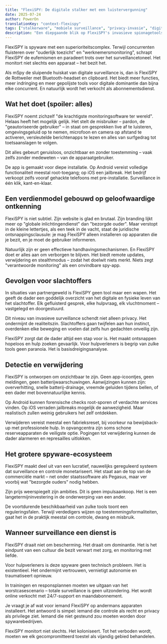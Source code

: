 ```yaml
---
title: "FlexiSPY: De digitale stalker met een luistervergunning"
date: 2025-07-24
author: PowerOn
translationKey: "context-flexispy"
tags: ["stalkerware", "mobiele surveillance", "privacy-invasie", "digitaal misbruik", "bescherming voor slachtoffers"]
description: "Een diepgaande blik op FlexiSPY's invasieve spionagetools, hun risico's en hoe opvangcentra deze digitale schaduwjager kunnen detecteren en bestrijden."
---
```


FlexiSPY is spyware met een superioriteitscomplex. Terwijl concurrenten fluisteren over "ouderlijk toezicht" en "werknemersmonitoring", schrapt FlexiSPY de eufemismen en paradeert trots over het surveillancetoneel. Het monitort niet slechts een apparaat – het bezit het.

Als mSpy de sluipende huiskat van digitale surveillance is, dan is FlexiSPY de Rottweiler met Bluetooth-headset en clipboard. Het biedt meer functies, meer indringing en meer gepolijste tools voor digitale dominantie dan bijna elke concurrent. En natuurlijk wordt het verkocht als abonnementsdienst.

## Wat het doet (spoiler: alles)

FlexiSPY noemt zichzelf "de krachtigste monitoringsoftware ter wereld". Helaas heeft het mogelijk gelijk. Het stelt de misbruiker – pardon, de "geautoriseerde gebruiker" – in staat om gesprekken live af te luisteren, omgevingsgeluid op te nemen, microfoon en camera op afstand te activeren, versleutelde berichtenapps te lezen en alles van surfgedrag tot toetsaanslagen te volgen.

Dit alles gebeurt geruisloos, onzichtbaar en zonder toestemming – vaak zelfs zonder medeweten – van de apparaatgebruiker.

De app is gemaakt voor diepe installatie. Op Android vereist volledige functionaliteit meestal root-toegang; op iOS een jailbreak. Het bedrijf verkoopt zelfs vooraf gehackte telefoons met pre-installatie. Surveillance in één klik, kant-en-klaar.

## Een verdienmodel gebouwd op geloofwaardige ontkenning

FlexiSPY is niet subtiel. Zijn website is glad en brutaal. Zijn branding lijkt meer op "globale inlichtingendienst" dan "bezorgde ouder". Maar verstopt in de kleine lettertjes, als een teek in de vacht, staat de juridische ontsnappingsclausule: je mag FlexiSPY alleen installeren op apparaten die je bezit, en je moet de gebruiker informeren.

Natuurlijk zijn er geen effectieve handhavingsmechanismen. En FlexiSPY doet er alles aan om verborgen te blijven. Het biedt remote updates, verwijdering en stealthmodus – zodat het doelwit niets merkt. Niets zegt "verantwoorde monitoring" als een onvindbare spy-app.

## Gevolgen voor slachtoffers

In situaties van partnergeweld is FlexiSPY geen tool maar een wapen. Het geeft de dader een goddelijk overzicht van het digitale en fysieke leven van het slachtoffer. Elk gefluisterd gesprek, elke hulpvraag, elk vluchtmoment – vastgelegd en doorgestuurd.

Dit niveau van invasieve surveillance schendt niet alleen privacy. Het ondermijnt de realiteitszin. Slachtoffers gaan twijfelen aan hun instinct, overdenken elke beweging en voelen dat zelfs hun gedachten onveilig zijn.

FlexiSPY zorgt dat de dader altijd een stap voor is. Het maakt ontsnappen hopeloos en hulp zoeken gevaarlijk. Voor hulpverleners is begrip van zulke tools geen paranoia. Het is basisdreigingsanalyse.

## Detectie en verwijdering

FlexiSPY is ontworpen om onzichtbaar te zijn. Geen app-icoontjes, geen meldingen, geen batterijwaarschuwingen. Aanwijzingen kunnen zijn: oververhitting, snelle batterij-drainage, vreemde geluiden tijdens bellen, of een dader met bovennatuurlijke kennis.

Op Android kunnen forensische checks root-sporen of verdachte services vinden. Op iOS verraden jailbreaks mogelijk de aanwezigheid. Maar realistisch zullen weinig gebruikers het zelf ontdekken.

Verwijderen vereist meestal een fabrieksreset, bij voorkeur na bewijsback-up met professionele hulp. In opvangcentra zijn soms schone reserveapparaten de veiligste optie. Pogingen tot verwijdering kunnen de dader alarmeren en represailles uitlokken.

## Het grotere spyware-ecosysteem

FlexiSPY maakt deel uit van een lucratief, nauwelijks gereguleerd systeem dat surveillance en controle monetariseert. Het staat aan de top van de commerciële markt – net onder staatssoftware als Pegasus, maar ver voorbij wat "bezorgde ouders" nodig hebben.

Zijn prijs weerspiegelt zijn ambities. Dit is geen impulsaankoop. Het is een langetermijninvestering in de onderwerping van een ander.

De voortdurende beschikbaarheid van zulke tools toont een reguleringsfalen. Terwijl verdedigers wijzen op toestemmingsformaliteiten, gaat het in de praktijk meestal om controle, dwang en misbruik.

## Wanneer surveillance een dienst is

FlexiSPY draait niet om bescherming. Het draait om dominantie. Het is het eindpunt van een cultuur die bezit verwart met zorg, en monitoring met liefde.

Voor hulpverleners is deze spyware geen technisch probleem. Het is existentieel. Het ondermijnt vertrouwen, vernietigt autonomie en traumatiseert opnieuw.

In trainingen en responsplannen moeten we uitgaan van het worstcasescenario – totale surveillance is geen uitzondering. Het wordt online verkocht met 24/7-support en maandabonnement.

Je vraagt je af wat voor iemand FlexiSPY op andermans apparaten installeert. Het antwoord is simpel: iemand die controle als recht en privacy als privilege ziet. Iemand die niet gesteund zou moeten worden door spywarebedrijven.

FlexiSPY monitort niet slechts. Het koloniseert. Tot het verboden wordt, moeten we elk gecompromitteerd toestel als vijandig gebied behandelen.
